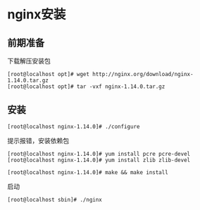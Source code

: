 # nginx安装
## 前期准备
下载解压安装包
```shell
[root@localhost opt]# wget http://nginx.org/download/nginx-1.14.0.tar.gz
[root@localhost opt]# tar -vxf nginx-1.14.0.tar.gz
```
## 安装
```shell
[root@localhost nginx-1.14.0]# ./configure
```
提示报错，安装依赖包
```shell
[root@localhost nginx-1.14.0]# yum install pcre pcre-devel
[root@localhost nginx-1.14.0]# yum install zlib zlib-devel
```
```shell
[root@localhost nginx-1.14.0]# make && make install
```
启动
```shell
[root@localhost sbin]# ./nginx
```